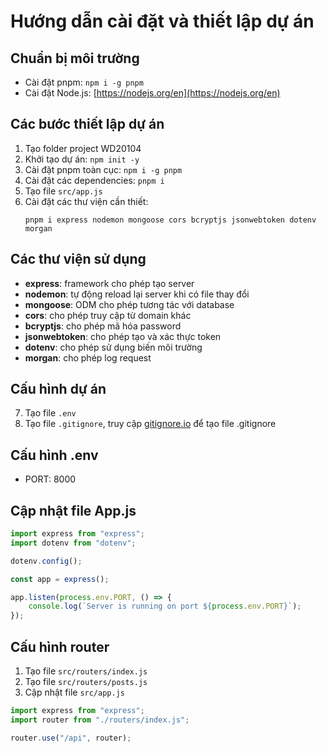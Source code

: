 # Hướng dẫn cài đặt và thiết lập dự án

## Chuẩn bị môi trường

-   Cài đặt pnpm: `npm i -g pnpm`
-   Cài đặt Node.js: [https://nodejs.org/en](https://nodejs.org/en)

## Các bước thiết lập dự án

1. Tạo folder project WD20104
2. Khởi tạo dự án: `npm init -y`
3. Cài đặt pnpm toàn cục: `npm i -g pnpm`
4. Cài đặt các dependencies: `pnpm i`
5. Tạo file `src/app.js`
6. Cài đặt các thư viện cần thiết:
    ```
    pnpm i express nodemon mongoose cors bcryptjs jsonwebtoken dotenv morgan
    ```

## Các thư viện sử dụng

-   **express**: framework cho phép tạo server
-   **nodemon**: tự động reload lại server khi có file thay đổi
-   **mongoose**: ODM cho phép tương tác với database
-   **cors**: cho phép truy cập từ domain khác
-   **bcryptjs**: cho phép mã hóa password
-   **jsonwebtoken**: cho phép tạo và xác thực token
-   **dotenv**: cho phép sử dụng biến môi trường
-   **morgan**: cho phép log request

## Cấu hình dự án

7. Tạo file `.env`
8. Tạo file `.gitignore`, truy cập [gitignore.io](https://gitignore.io) để tạo file .gitignore

## Cấu hình .env

-   PORT: 8000

## Cập nhật file App.js

```js
import express from "express";
import dotenv from "dotenv";

dotenv.config();

const app = express();

app.listen(process.env.PORT, () => {
    console.log(`Server is running on port ${process.env.PORT}`);
});
```

## Cấu hình router

1. Tạo file `src/routers/index.js`
2. Tạo file `src/routers/posts.js`
3. Cập nhật file `src/app.js`

```js
import express from "express";
import router from "./routers/index.js";

router.use("/api", router);
```
